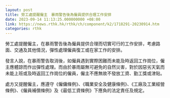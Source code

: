 ```yaml
---
layout: post
title: 勞工處提醒僱主　暴雨警告後為僱員提供合理工作安排
date: 2023-09-14 11:13:25.000000000 +08:00
link: https://news.rthk.hk/rthk/ch/component/k2/1718291-20230914.htm
categories: rthk
---
```


勞工處提醒僱主，在暴雨警告後為僱員提供合理而切實可行的工作安排，考慮路面、交通及其他情況，彈性處理僱員復工或在家工作的安排。

發言人說，在暴雨警告取消後，如僱員遇到實際困難而未能及時返回工作崗位，僱主應體諒而作出彈性處理。而由於暴雨屬無可避免的自然災害，對於因惡劣天氣而未能上班或及時返回工作崗位的僱員，僱主不應無故不發放工資、勤工獎或津貼。
 
處方又提醒僱主，應遵守《僱傭條例》、《職業安全及健康條例》、《工廠及工業經營條例》、《僱員補償條例》及《最低工資條例》下應負的法定責任及規定。
